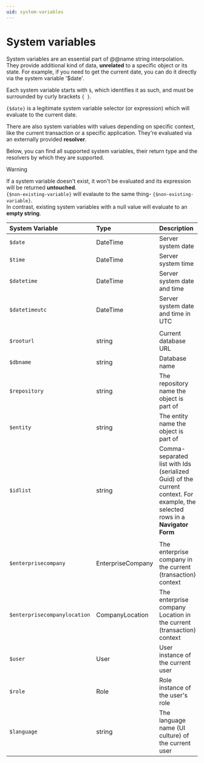 ```yaml
---
uid: system-variables
---
```


# System variables

System variables are an essential part of @@name string interpolation. They provide additional kind of data, **unrelated** to a specific object or its state. For example, if you need to get the current date, you can do it directly via the system variable '$date'.

Each system variable starts with `$`, which identifies it as such, and must be surrounded by curly brackets `{ }`. 

`{$date}` is a legitimate system variable selector (or expression) which will evaluate to the current date.

There are also system variables with values depending on specific context, like the current transaction or a specific application. They're evaluated via an externally provided **resolver**. 

Below, you can find all supported system variables, their return type and the resolvers by which they are supported.

> [!WARNING]
> 
> If a system variable doesn't exist, it won't be evaluated and its expression will be returned **untouched**. <br> `{$non-existing-variable}` will evalaute to the same thing- `{$non-existing-variable}`. <br> In contrast, existing system variables with a null value will evaluate to an **empty string**.


| System Variable              | Type                  | Description                                                                                                             | Resolver    |
| :----------------------------| :---------------------| :-----------------------------------------------------------------------------------------------------------------------| :-----------|
| `$date`                      | DateTime            | Server system date                                                                                                      | Globally    |
| `$time`                      | DateTime            | Server system time                                                                                                      | Globally    |
| `$datetime`                  | DateTime            | Server system date and time                                                                                             | Globally    |
| `$datetimeutc`               | DateTime            | Server system date and time in UTC                                                                                      | Globally    |
|                              |                       |                                                                                                                         |             |
| `$rooturl`                   | string              | Current database URL                                                                                                    | @@winclient |
| `$dbname`                    | string              | Database name                                                                                                           | @@winclient |
| `$repository`                | string              | The repository name the object is part of                                                                      | @@winclient |
| `$entity`                    | string              | The entity name the object is part of                                                                          | @@winclient |
| `$idlist`                    | string              | Comma-separated list with Ids (serialized Guid) of the current context. For example, the selected rows in a **Navigator Form**| @@winclient |
|                              |                       |                                                                                                                         |             |
| `$enterprisecompany`         | EnterpriseCompany   | The enterprise company in the current (transaction) context                                                             | @@winclient |
| `$enterprisecompanylocation` | CompanyLocation     | The enterprise company Location in the current (transaction) context                                                    | @@winclient |
| `$user`                      | User                | User instance of the current user                                                                                     | @@winclient |
| `$role`                      | Role                | Role instance of the user's role                                                                              | @@winclient |
| `$language`                  | string              | The language name (UI culture) of the current user                                                                      | @@winclient |
